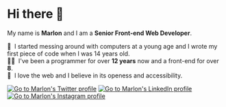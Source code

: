 # Hi there 👋
My name is **Marlon** and I am a **Senior Front-end Web Developer**.

💾&nbsp;&nbsp;I started messing around with computers at a young age and I wrote my first piece of code when I was 14 years old.  
👨‍💻&nbsp;&nbsp;I've been a programmer for over **12 years** now and a front-end for over **8**.  
💙&nbsp;&nbsp;I love the web and I believe in its openess and accessibility.  

<!-- Social media badges -->
[![Go to Marlon's Twitter profile](https://img.shields.io/badge/twitter-%231DA1F2.svg?&style=for-the-badge&logo=twitter&logoColor=white)](https://www.twitter.com/marlonmarcello)
[![Go to Marlon's LinkedIn profile](https://img.shields.io/badge/linkedin-%230077B5.svg?&style=for-the-badge&logo=linkedin&logoColor=white)](https://www.linkedin.com/in/marlonmarcello/?locale=en_US)
[![Go to Marlon's Instagram profile](https://img.shields.io/badge/instagram-%23E4405F.svg?&style=for-the-badge&logo=instagram&logoColor=white)](https://www.instagram.com/marlonmarcello/)
